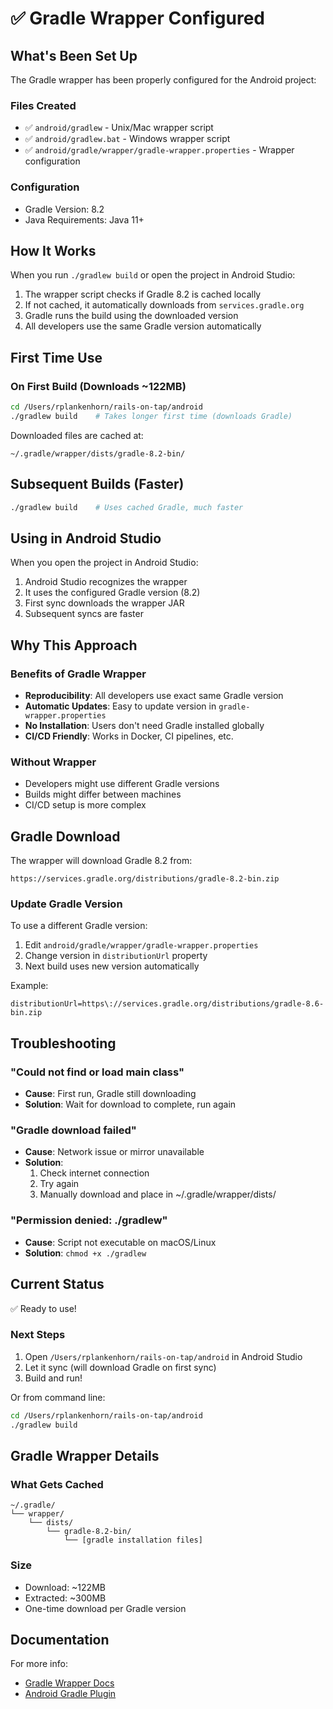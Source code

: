 # ✅ Gradle Wrapper Configured

## What's Been Set Up

The Gradle wrapper has been properly configured for the Android project:

### Files Created
- ✅ `android/gradlew` - Unix/Mac wrapper script
- ✅ `android/gradlew.bat` - Windows wrapper script
- ✅ `android/gradle/wrapper/gradle-wrapper.properties` - Wrapper configuration

### Configuration
- Gradle Version: 8.2
- Java Requirements: Java 11+

## How It Works

When you run `./gradlew build` or open the project in Android Studio:

1. The wrapper script checks if Gradle 8.2 is cached locally
2. If not cached, it automatically downloads from `services.gradle.org`
3. Gradle runs the build using the downloaded version
4. All developers use the same Gradle version automatically

## First Time Use

### On First Build (Downloads ~122MB)
```bash
cd /Users/rplankenhorn/rails-on-tap/android
./gradlew build    # Takes longer first time (downloads Gradle)
```

Downloaded files are cached at:
```
~/.gradle/wrapper/dists/gradle-8.2-bin/
```

## Subsequent Builds (Faster)
```bash
./gradlew build    # Uses cached Gradle, much faster
```

## Using in Android Studio

When you open the project in Android Studio:
1. Android Studio recognizes the wrapper
2. It uses the configured Gradle version (8.2)
3. First sync downloads the wrapper JAR
4. Subsequent syncs are faster

## Why This Approach

### Benefits of Gradle Wrapper
- **Reproducibility**: All developers use exact same Gradle version
- **Automatic Updates**: Easy to update version in `gradle-wrapper.properties`
- **No Installation**: Users don't need Gradle installed globally
- **CI/CD Friendly**: Works in Docker, CI pipelines, etc.

### Without Wrapper
- Developers might use different Gradle versions
- Builds might differ between machines
- CI/CD setup is more complex

## Gradle Download

The wrapper will download Gradle 8.2 from:
```
https://services.gradle.org/distributions/gradle-8.2-bin.zip
```

### Update Gradle Version

To use a different Gradle version:
1. Edit `android/gradle/wrapper/gradle-wrapper.properties`
2. Change version in `distributionUrl` property
3. Next build uses new version automatically

Example:
```properties
distributionUrl=https\://services.gradle.org/distributions/gradle-8.6-bin.zip
```

## Troubleshooting

### "Could not find or load main class"
- **Cause**: First run, Gradle still downloading
- **Solution**: Wait for download to complete, run again

### "Gradle download failed"
- **Cause**: Network issue or mirror unavailable
- **Solution**: 
  1. Check internet connection
  2. Try again
  3. Manually download and place in ~/.gradle/wrapper/dists/

### "Permission denied: ./gradlew"
- **Cause**: Script not executable on macOS/Linux
- **Solution**: `chmod +x ./gradlew`

## Current Status

✅ Ready to use! 

### Next Steps
1. Open `/Users/rplankenhorn/rails-on-tap/android` in Android Studio
2. Let it sync (will download Gradle on first sync)
3. Build and run!

Or from command line:
```bash
cd /Users/rplankenhorn/rails-on-tap/android
./gradlew build
```

## Gradle Wrapper Details

### What Gets Cached
```
~/.gradle/
└── wrapper/
    └── dists/
        └── gradle-8.2-bin/
            └── [gradle installation files]
```

### Size
- Download: ~122MB
- Extracted: ~300MB
- One-time download per Gradle version

## Documentation

For more info:
- [Gradle Wrapper Docs](https://docs.gradle.org/current/userguide/gradle_wrapper.html)
- [Android Gradle Plugin](https://developer.android.com/studio/releases/gradle-plugin)
